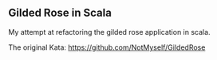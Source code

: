 ## Gilded Rose in Scala

My attempt at refactoring the gilded rose application in scala.

The original Kata: https://github.com/NotMyself/GildedRose
